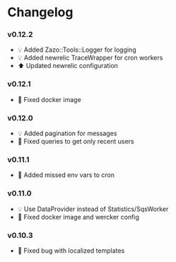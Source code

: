 # Changelog

### v0.12.2
- :bulb: Added Zazo::Tools::Logger for logging
- :bulb: Added newrelic TraceWrapper for cron workers
- :arrow_up: Updated newrelic configuration 

### v0.12.1
- :hammer: Fixed docker image

### v0.12.0
- :bulb: Added pagination for messages
- :hammer: Fixed queries to get only recent users

### v0.11.1
- :hammer: Added missed env vars to cron

### v0.11.0
- :bulb: Use DataProvider instead of Statistics/SqsWorker
- :hammer: Fixed docker image and wercker config

### v0.10.3
- :hammer: Fixed bug with localized templates
